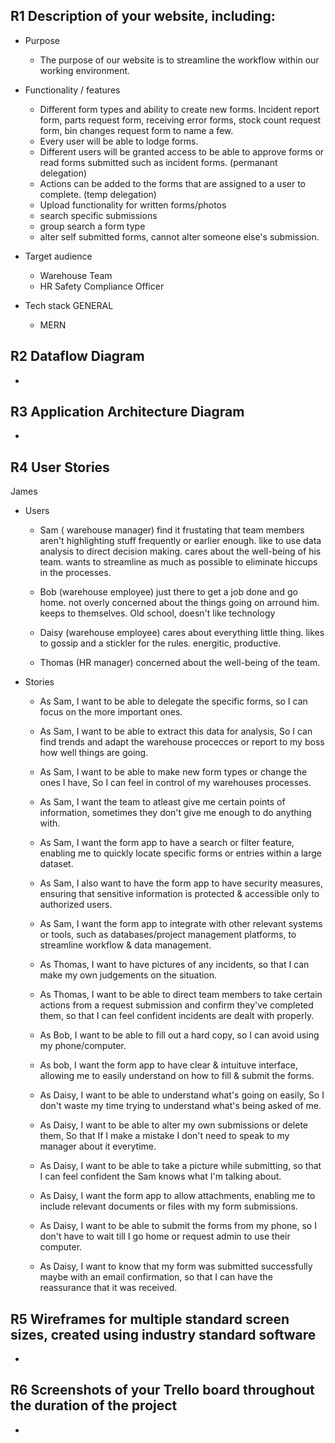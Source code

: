 
## R1	Description of your website, including:
- Purpose
    - The purpose of our website is to streamline the workflow within our working environment. 

- Functionality / features
    - Different form types and ability to create new forms. Incident report form, parts request form, receiving error forms, stock count request form, bin changes request form to name a few.
    - Every user will be able to lodge forms.
    - Different users will be granted access to be able to approve forms or read forms submitted such as incident forms. (permanant delegation)
    - Actions can be added to the forms that are assigned to a user to complete. (temp delegation)
    - Upload functionality for written forms/photos
    - search specific submissions
    - group search a form type
    - alter self submitted forms, cannot alter someone else's submission.


- Target audience
    - Warehouse Team
    - HR Safety Compliance Officer

- Tech stack	GENERAL
    - MERN

## R2	Dataflow Diagram	
-   

## R3	Application Architecture Diagram	
- 

## R4	User Stories

James

- Users

    - Sam ( warehouse manager) find it frustating that team members aren't highlighting stuff frequently or earlier enough. like to use data analysis to direct decision making. cares about the well-being of his team. wants to streamline as much as possible to eliminate hiccups in the processes.

    - Bob (warehouse employee) just there to get a job done and go home. not overly concerned about the things going on arround him. keeps to themselves. Old school, doesn't like technology

    - Daisy (warehouse employee) cares about everything little thing. likes to gossip and a stickler for the rules. energitic, productive.

    - Thomas (HR manager) concerned about the well-being of the team.

- Stories

    - As Sam, I want to be able to delegate the specific forms, so I can focus on the more important ones.
    - As Sam, I want to be able to extract this data for analysis, So I can find trends and adapt the warehouse procecces or report to my boss how well things are going.
    - As Sam, I want to be able to make new form types or change the ones I have, So I can feel in control of my warehouses processes.
    - As Sam, I want the team to atleast give me certain points of information, sometimes they don't give me enough to do anything with.
    - As Sam, I want the form app to have a search or filter feature, enabling me to quickly locate specific forms or entries within a large dataset.
    - As Sam, I also want to have the form app to have security measures, ensuring that sensitive information is protected & accessible only to authorized users.
    - As Sam, I want the form app to integrate with other relevant systems or tools, such as databases/project management platforms, to streamline workflow & data management.

    - As Thomas, I want to have pictures of any incidents, so that I can make my own judgements on the situation.
    - As Thomas, I want to be able to direct team members to take certain actions from a request submission and confirm they've completed them, so that I can feel confident incidents are dealt with properly.

    - As Bob, I want to be able to fill out a hard copy, so I can avoid using my phone/computer.
    - As bob, I want the form app to have clear & intuituve interface, allowing me to easily understand on how to fill & submit the forms.

    - As Daisy, I want to be able to understand what's going on easily, So I don't waste my time trying to understand what's being asked of me.
    - As Daisy, I want to be able to alter my own submissions or delete them, So that If I make a mistake I don't need to speak to my manager about it everytime.
    - As Daisy, I want to be able to take a picture while submitting, so that I can feel confident the Sam knows what I'm talking about.
    - As Daisy, I want the form app to allow attachments, enabling me to include relevant documents or files with my form submissions.
    - As Daisy, I want to be able to submit the forms from my phone, so I don't have to wait till I go home or request admin to use their computer.
    - As Daisy, I want to know that my form was submitted successfully maybe with an email confirmation, so that I can have the reassurance that it was received.

## R5	Wireframes for multiple standard screen sizes, created using industry standard software
- 

## R6	Screenshots of your Trello board throughout the duration of the project	
- 
